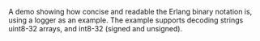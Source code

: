 A demo showing how concise and readable the Erlang binary notation is, using a logger as an example. The example supports decoding strings uint8-32 arrays, and int8-32 (signed and unsigned).
